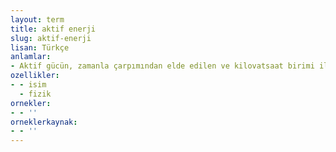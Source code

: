 ```yaml
---
layout: term
title: aktif enerji
slug: aktif-enerji
lisan: Türkçe
anlamlar:
- Aktif gücün, zamanla çarpımından elde edilen ve kilovatsaat birimi ile gösterilen enerji
ozellikler:
- - isim
  - fizik
ornekler:
- - ''
orneklerkaynak:
- - ''
---
```


